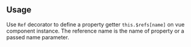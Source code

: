 ## Usage

Use `Ref` decorator to define a property getter  `this.$refs[name]` on vue component instance. The reference name is the name of property or a passed name parameter.

[](./code-usage.ts ':include :type=code typescript')